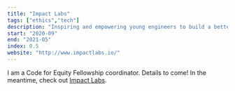 ```yaml
---
title: "Impact Labs"
tags: ["ethics","tech"]
description: "Inspiring and empowering young engineers to build a better world."
start: "2020-09"
end: "2021-05"
index: 0.5
website: "http://www.impactlabs.io/"
---
```


I am a Code for Equity Fellowship coordinator. Details to come! In the meantime, check out <a href="https://www.impactlabs.io/fellowship">Impact Labs</a>.
